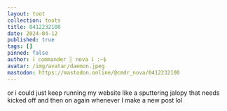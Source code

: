 ```yaml
---
layout: toot
collection: toots
title: 0412232100
date: 2024-04-12
published: true
tags: []
pinned: false
author: ⸸ commander ░ nova ⸸ :~$
avatar: /img/avatar/daemon.jpeg
mastodon: https://mastodon.online/@cmdr_nova/0412232100
---
```


or i could just keep running my website like a sputtering jalopy that needs kicked off and then on again whenever I make a new post lol
